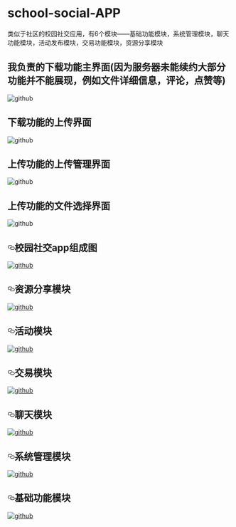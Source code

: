 # school-social-APP
类似于社区的校园社交应用，有6个模块——基础功能模块，系统管理模块，聊天功能模块，活动发布模块，交易功能模块，资源分享模块
## 我负责的下载功能主界面(因为服务器未能续约大部分功能并不能展现，例如文件详细信息，评论，点赞等)
![github](https://github.com/Fiveaddone/school-social-APP/blob/master/screenshots/main.png)
## 下载功能的上传界面
![github](https://github.com/Fiveaddone/school-social-APP/blob/master/screenshots/post.png)
## 上传功能的上传管理界面
![github](https://github.com/Fiveaddone/school-social-APP/blob/master/screenshots/mypost.)
## 上传功能的文件选择界面
![github](https://github.com/Fiveaddone/school-social-APP/blob/master/screenshots/choose.png)
<h2><a id="user-content-校园社交app组成图" class="anchor" href="#校园社交app组成图" aria-hidden="true"><svg aria-hidden="true" class="octicon octicon-link" height="16" version="1.1" viewBox="0 0 16 16" width="16"><path fill-rule="evenodd" d="M4 9h1v1H4c-1.5 0-3-1.69-3-3.5S2.55 3 4 3h4c1.45 0 3 1.69 3 3.5 0 1.41-.91 2.72-2 3.25V8.59c.58-.45 1-1.27 1-2.09C10 5.22 8.98 4 8 4H4c-.98 0-2 1.22-2 2.5S3 9 4 9zm9-3h-1v1h1c1 0 2 1.22 2 2.5S13.98 12 13 12H9c-.98 0-2-1.22-2-2.5 0-.83.42-1.64 1-2.09V6.25c-1.09.53-2 1.84-2 3.25C6 11.31 7.55 13 9 13h4c1.45 0 3-1.69 3-3.5S14.5 6 13 6z"></path></svg></a>校园社交app组成图</h2><p><a href="https://github.com/Fiveaddone/school-social-APP/blob/master/screenshots/%E6%A0%A1%E5%9B%AD%E7%A4%BE%E4%BA%A4APP%E7%B3%BB%E7%BB%9F%E7%BB%84%E6%88%90%E5%9B%BE.png" target="_blank"><img src="https://github.com/Fiveaddone/school-social-APP/raw/master/screenshots/%E6%A0%A1%E5%9B%AD%E7%A4%BE%E4%BA%A4APP%E7%B3%BB%E7%BB%9F%E7%BB%84%E6%88%90%E5%9B%BE.png" alt="github" style="max-width:100%;"></a></p><h2><a id="user-content-资源分享模块" class="anchor" href="#资源分享模块" aria-hidden="true"><svg aria-hidden="true" class="octicon octicon-link" height="16" version="1.1" viewBox="0 0 16 16" width="16"><path fill-rule="evenodd" d="M4 9h1v1H4c-1.5 0-3-1.69-3-3.5S2.55 3 4 3h4c1.45 0 3 1.69 3 3.5 0 1.41-.91 2.72-2 3.25V8.59c.58-.45 1-1.27 1-2.09C10 5.22 8.98 4 8 4H4c-.98 0-2 1.22-2 2.5S3 9 4 9zm9-3h-1v1h1c1 0 2 1.22 2 2.5S13.98 12 13 12H9c-.98 0-2-1.22-2-2.5 0-.83.42-1.64 1-2.09V6.25c-1.09.53-2 1.84-2 3.25C6 11.31 7.55 13 9 13h4c1.45 0 3-1.69 3-3.5S14.5 6 13 6z"></path></svg></a>资源分享模块</h2><p><a href="https://github.com/Fiveaddone/school-social-APP/blob/master/screenshots/%E6%96%87%E4%BB%B6%E5%88%86%E4%BA%AB%E6%A8%A1%E5%9D%97.png" target="_blank"><img src="https://github.com/Fiveaddone/school-social-APP/raw/master/screenshots/%E6%96%87%E4%BB%B6%E5%88%86%E4%BA%AB%E6%A8%A1%E5%9D%97.png" alt="github" style="max-width:100%;"></a></p><h2><a id="user-content-活动模块" class="anchor" href="#活动模块" aria-hidden="true"><svg aria-hidden="true" class="octicon octicon-link" height="16" version="1.1" viewBox="0 0 16 16" width="16"><path fill-rule="evenodd" d="M4 9h1v1H4c-1.5 0-3-1.69-3-3.5S2.55 3 4 3h4c1.45 0 3 1.69 3 3.5 0 1.41-.91 2.72-2 3.25V8.59c.58-.45 1-1.27 1-2.09C10 5.22 8.98 4 8 4H4c-.98 0-2 1.22-2 2.5S3 9 4 9zm9-3h-1v1h1c1 0 2 1.22 2 2.5S13.98 12 13 12H9c-.98 0-2-1.22-2-2.5 0-.83.42-1.64 1-2.09V6.25c-1.09.53-2 1.84-2 3.25C6 11.31 7.55 13 9 13h4c1.45 0 3-1.69 3-3.5S14.5 6 13 6z"></path></svg></a>活动模块</h2><p><a href="https://github.com/Fiveaddone/school-social-APP/blob/master/screenshots/%E6%B4%BB%E5%8A%A8%E6%A8%A1%E5%9D%97.png" target="_blank"><img src="https://github.com/Fiveaddone/school-social-APP/raw/master/screenshots/%E6%B4%BB%E5%8A%A8%E6%A8%A1%E5%9D%97.png" alt="github" style="max-width:100%;"></a></p><h2><a id="user-content-交易模块" class="anchor" href="#交易模块" aria-hidden="true"><svg aria-hidden="true" class="octicon octicon-link" height="16" version="1.1" viewBox="0 0 16 16" width="16"><path fill-rule="evenodd" d="M4 9h1v1H4c-1.5 0-3-1.69-3-3.5S2.55 3 4 3h4c1.45 0 3 1.69 3 3.5 0 1.41-.91 2.72-2 3.25V8.59c.58-.45 1-1.27 1-2.09C10 5.22 8.98 4 8 4H4c-.98 0-2 1.22-2 2.5S3 9 4 9zm9-3h-1v1h1c1 0 2 1.22 2 2.5S13.98 12 13 12H9c-.98 0-2-1.22-2-2.5 0-.83.42-1.64 1-2.09V6.25c-1.09.53-2 1.84-2 3.25C6 11.31 7.55 13 9 13h4c1.45 0 3-1.69 3-3.5S14.5 6 13 6z"></path></svg></a>交易模块</h2><p><a href="https://github.com/Fiveaddone/school-social-APP/blob/master/screenshots/%E4%BA%A4%E6%98%93%E6%A8%A1%E5%9D%97.png" target="_blank"><img src="https://github.com/Fiveaddone/school-social-APP/raw/master/screenshots/%E4%BA%A4%E6%98%93%E6%A8%A1%E5%9D%97.png" alt="github" style="max-width:100%;"></a></p><h2><a id="user-content-聊天模块" class="anchor" href="#聊天模块" aria-hidden="true"><svg aria-hidden="true" class="octicon octicon-link" height="16" version="1.1" viewBox="0 0 16 16" width="16"><path fill-rule="evenodd" d="M4 9h1v1H4c-1.5 0-3-1.69-3-3.5S2.55 3 4 3h4c1.45 0 3 1.69 3 3.5 0 1.41-.91 2.72-2 3.25V8.59c.58-.45 1-1.27 1-2.09C10 5.22 8.98 4 8 4H4c-.98 0-2 1.22-2 2.5S3 9 4 9zm9-3h-1v1h1c1 0 2 1.22 2 2.5S13.98 12 13 12H9c-.98 0-2-1.22-2-2.5 0-.83.42-1.64 1-2.09V6.25c-1.09.53-2 1.84-2 3.25C6 11.31 7.55 13 9 13h4c1.45 0 3-1.69 3-3.5S14.5 6 13 6z"></path></svg></a>聊天模块</h2><p><a href="https://github.com/Fiveaddone/school-social-APP/blob/master/screenshots/%E8%81%8A%E5%A4%A9%E5%8A%9F%E8%83%BD%E6%A8%A1%E5%9D%97.png" target="_blank"><img src="https://github.com/Fiveaddone/school-social-APP/raw/master/screenshots/%E8%81%8A%E5%A4%A9%E5%8A%9F%E8%83%BD%E6%A8%A1%E5%9D%97.png" alt="github" style="max-width:100%;"></a></p><h2><a id="user-content-系统管理模块" class="anchor" href="#系统管理模块" aria-hidden="true"><svg aria-hidden="true" class="octicon octicon-link" height="16" version="1.1" viewBox="0 0 16 16" width="16"><path fill-rule="evenodd" d="M4 9h1v1H4c-1.5 0-3-1.69-3-3.5S2.55 3 4 3h4c1.45 0 3 1.69 3 3.5 0 1.41-.91 2.72-2 3.25V8.59c.58-.45 1-1.27 1-2.09C10 5.22 8.98 4 8 4H4c-.98 0-2 1.22-2 2.5S3 9 4 9zm9-3h-1v1h1c1 0 2 1.22 2 2.5S13.98 12 13 12H9c-.98 0-2-1.22-2-2.5 0-.83.42-1.64 1-2.09V6.25c-1.09.53-2 1.84-2 3.25C6 11.31 7.55 13 9 13h4c1.45 0 3-1.69 3-3.5S14.5 6 13 6z"></path></svg></a>系统管理模块</h2><p><a href="https://github.com/Fiveaddone/school-social-APP/blob/master/screenshots/%E7%B3%BB%E7%BB%9F%E7%AE%A1%E7%90%86%E6%A8%A1%E5%9D%97.png" target="_blank"><img src="https://github.com/Fiveaddone/school-social-APP/raw/master/screenshots/%E7%B3%BB%E7%BB%9F%E7%AE%A1%E7%90%86%E6%A8%A1%E5%9D%97.png" alt="github" style="max-width:100%;"></a></p><h2><a id="user-content-基础功能模块" class="anchor" href="#基础功能模块" aria-hidden="true"><svg aria-hidden="true" class="octicon octicon-link" height="16" version="1.1" viewBox="0 0 16 16" width="16"><path fill-rule="evenodd" d="M4 9h1v1H4c-1.5 0-3-1.69-3-3.5S2.55 3 4 3h4c1.45 0 3 1.69 3 3.5 0 1.41-.91 2.72-2 3.25V8.59c.58-.45 1-1.27 1-2.09C10 5.22 8.98 4 8 4H4c-.98 0-2 1.22-2 2.5S3 9 4 9zm9-3h-1v1h1c1 0 2 1.22 2 2.5S13.98 12 13 12H9c-.98 0-2-1.22-2-2.5 0-.83.42-1.64 1-2.09V6.25c-1.09.53-2 1.84-2 3.25C6 11.31 7.55 13 9 13h4c1.45 0 3-1.69 3-3.5S14.5 6 13 6z"></path></svg></a>基础功能模块</h2><p><a href="https://github.com/Fiveaddone/school-social-APP/blob/master/screenshots/%E5%9F%BA%E7%A1%80%E5%8A%9F%E8%83%BD%E6%A8%A1%E5%9D%97.png" target="_blank"><img src="https://github.com/Fiveaddone/school-social-APP/raw/master/screenshots/%E5%9F%BA%E7%A1%80%E5%8A%9F%E8%83%BD%E6%A8%A1%E5%9D%97.png" alt="github" style="max-width:100%;"></a></p>
